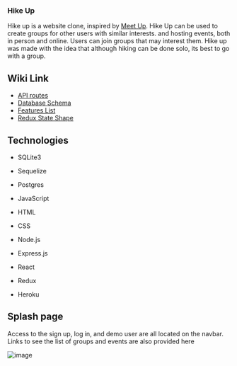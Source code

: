 ### Hike Up

Hike up is a website clone, inspired by [Meet Up](https://www.meetup.com/). Hike Up can be used to create groups for other users with similar interests. and hosting events, both in person and online. Users can join groups that may interest them. Hike up was made with the idea that although hiking can be done solo, its best to go with a group. 

## Wiki Link
- [API routes](/E-F-III/aA-project-Meetup-clone/wiki/API-Routes)
- [Database Schema](/E-F-III/aA-project-Meetup-clone/wiki/Database-Schema)
- [Features List](/E-F-III/aA-project-Meetup-clone/wiki/Features-List)
- [Redux State Shape](/E-F-III/aA-project-Meetup-clone/wiki/Redux-State-Shape)

## Technologies
- SQLite3
- Sequelize
- Postgres

- JavaScript
- HTML
- CSS

- Node.js
- Express.js
- React
- Redux

- Heroku

## Splash page

Access to the sign up, log in, and demo user are all located on the navbar.
Links to see the list of groups and events are also provided here

![image](https://user-images.githubusercontent.com/75222415/182069349-366b3087-bc73-4c01-a569-bc63f6a37c04.png)
